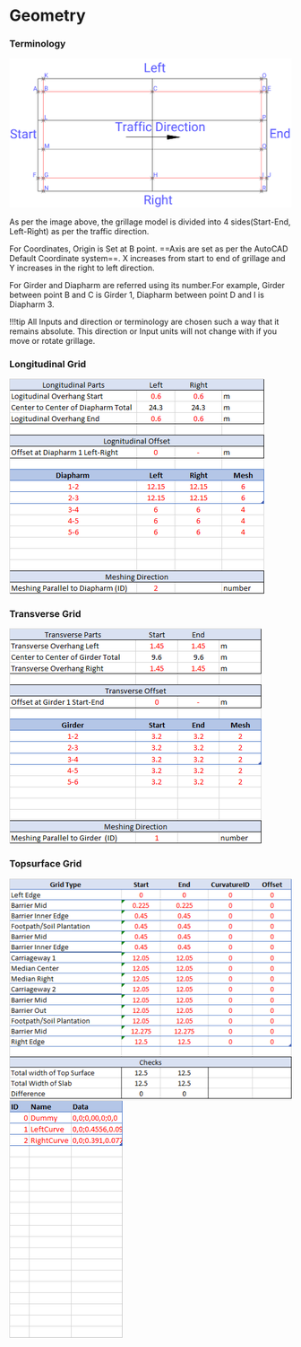 # Geometry

### Terminology

[![grillagemodel](../assets/images/grillagemodel.png)](../assets/images/grillagemodel.png)

As per the image above, the grillage model is divided into 4 sides(Start-End,  Left-Right) as per the traffic direction.

For Coordinates, Origin is Set at B point. ==Axis are set as per the AutoCAD Default Coordinate system==. X increases from start to end of grillage and Y increases in the right to left direction.

For Girder and Diapharm are referred using its number.For example, Girder between point B and C is Girder 1, Diapharm between point D and I is Diapharm 3.

!!!tip
    All Inputs and direction or terminology are chosen such a way that it remains absolute.  This direction or Input units will not change with if you move or rotate grillage.

### Longitudinal Grid
[![longitudinalgrid](../assets/images/Main/longitudinalgrid.png)](../assets/images/Main/longitudinalgrid.png)


### Transverse Grid
[![transversegrid](../assets/images/Main/transversegrid.png)](../assets/images/Main/transversegrid.png)

### Topsurface Grid
[![transversegrid](../assets/images/Main/topsurfacegrid.png)](../assets/images/Main/topsurfacegrid.png)
[![transversegrid](../assets/images/Main/curvature.png)](../assets/images/Main/curvature.png)
